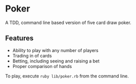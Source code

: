 # Poker

A TDD, command line based version of five card draw poker.

## Features

* Ability to play with any number of players
* Trading in of cards
* Betting, including seeing and raising a bet
* Proper comparison of hands

To play, execute `ruby lib/poker.rb` from the command line.